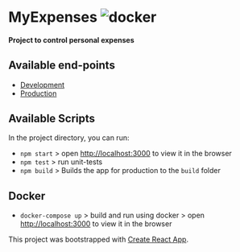 # MyExpenses ![docker](https://github.com/lfmachadodasilva/myexpenses-ui/workflows/docker/badge.svg)

#### Project to control personal expenses

## Available end-points

-   [Development](https://myexpenses-ui-dev.herokuapp.com/)
-   [Production](https://myexpenses-ui.herokuapp.com/)

## Available Scripts

In the project directory, you can run:

-   `npm start` > open [http://localhost:3000](http://localhost:3000) to view it in the browser
-   `npm test` > run unit-tests
-   `npm build` > Builds the app for production to the `build` folder

## Docker

-   `docker-compose up` > build and run using docker > open [http://localhost:3000](http://localhost:3000) to view it in the browser

This project was bootstrapped with [Create React App](https://github.com/facebook/create-react-app).
